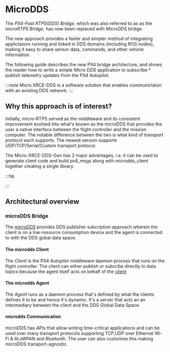 # MicroDDS

The *PX4-Fast RTPS(DDS) Bridge*, which was also referred to as as the *microRTPS Bridge*, has now been replaced with MicroDDS bridge.

The new approach provides a faster and simpler method of integrating applictaions running and linked in DDS domains (including ROS nodes), making it easy to share sensor data, commands, and other vehicle information.

The following guide describes the new PX4 bridge architecture, and shows the reader how to write a simple *Micro DDS* application to subscribe * publish telemetry updates from the PX4 Autopilot.

:::note
Micro XRCE-DDS is a software solution that enables communictaion with an existing DDS network. 
:::

## Why this approach is of interest?

Initially, micro-RTPS served as the middleware and its consistent improvement evolved into what's known as the microDDS that provides the user a native interface between the flight controller and the mission computer. 
The notable difference between the two is what kind of transport protocol each supports. The newest version supports UDP/TCP/Serial/Custom transport protocol.  

The Micro-XRCE-DDS-Gen has 2 major advantages, i.e. it can be used to generate client code and build px4_msgs along with microdds_client together creating a single library.  

:::tip

:::

## Architectural overview

### microDDS Bridge

The [*microDDS*](https://micro-xrce-dds.docs.eprosima.com/en/stable/introduction.html) provides DDS publisher subcription approach wherein the client is on a low-resource consumption device and the agent is connected to with the DDS gobal data space.

#### The microdds Client
The *Client* is the PX4 Autopilot middleware daemon process that runs on the flight controller. The client can either publish or subcribe directly to data topics because the agent itself acts on behalf of the [client](https://micro-xrce-dds.docs.eprosima.com/en/stable/client.html)

#### The microdds Agent
The *Agent* runs as a daemon process that's defined by what the clients defines it to be and hence it's dynamic. It's a server that acts an an intermediary between the client and the DDS Global Data Space. 

#### microdds Communication
microDDS has APIs that allow writing time-critical applications and can be used over many transport protocols supporting TCP,UDP over Ethernet Wi-Fi & 6LoWPAN and Bluetooth. The user can also customise this making microDDS transport-agnostic.